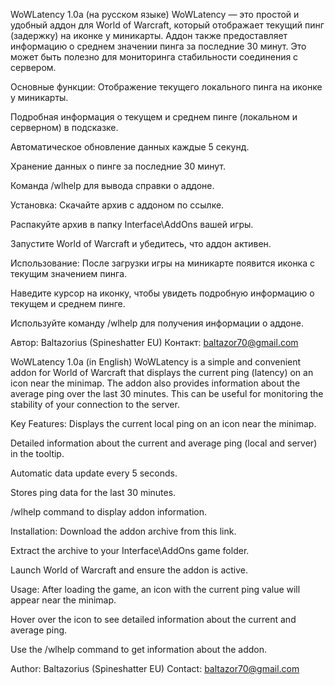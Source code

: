 WoWLatency 1.0a (на русском языке)
WoWLatency — это простой и удобный аддон для World of Warcraft, который отображает текущий пинг (задержку) на иконке у миникарты. Аддон также предоставляет информацию о среднем значении пинга за последние 30 минут. Это может быть полезно для мониторинга стабильности соединения с сервером.

Основные функции:
Отображение текущего локального пинга на иконке у миникарты.

Подробная информация о текущем и среднем пинге (локальном и серверном) в подсказке.

Автоматическое обновление данных каждые 5 секунд.

Хранение данных о пинге за последние 30 минут.

Команда /wlhelp для вывода справки о аддоне.

Установка:
Скачайте архив с аддоном по ссылке.

Распакуйте архив в папку Interface\AddOns вашей игры.

Запустите World of Warcraft и убедитесь, что аддон активен.

Использование:
После загрузки игры на миникарте появится иконка с текущим значением пинга.

Наведите курсор на иконку, чтобы увидеть подробную информацию о текущем и среднем пинге.

Используйте команду /wlhelp для получения информации о аддоне.

Автор:
Baltazorius (Spineshatter EU)
Контакт: baltazor70@gmail.com

WoWLatency 1.0a (in English)
WoWLatency is a simple and convenient addon for World of Warcraft that displays the current ping (latency) on an icon near the minimap. The addon also provides information about the average ping over the last 30 minutes. This can be useful for monitoring the stability of your connection to the server.

Key Features:
Displays the current local ping on an icon near the minimap.

Detailed information about the current and average ping (local and server) in the tooltip.

Automatic data update every 5 seconds.

Stores ping data for the last 30 minutes.

/wlhelp command to display addon information.

Installation:
Download the addon archive from this link.

Extract the archive to your Interface\AddOns game folder.

Launch World of Warcraft and ensure the addon is active.

Usage:
After loading the game, an icon with the current ping value will appear near the minimap.

Hover over the icon to see detailed information about the current and average ping.

Use the /wlhelp command to get information about the addon.

Author:
Baltazorius (Spineshatter EU)
Contact: baltazor70@gmail.com
